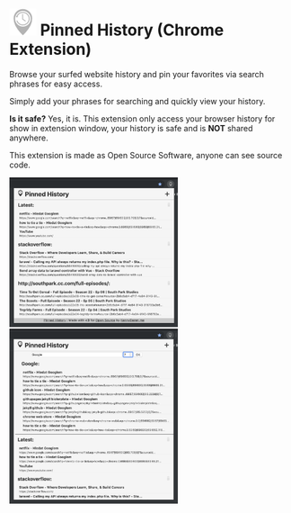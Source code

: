 # ![Pinned History](docs/icon48.png) Pinned History (Chrome Extension)

Browse your surfed website history and pin your favorites via search phrases for easy access.

Simply add your phrases for searching and quickly view your history. 

**Is it safe?** Yes, it is. This extension only access your browser history for show in extension window, your history is safe and is **NOT** shared anywhere. 
 
This extension is made as Open Source Software, anyone can see source code.

<img src="docs/ph1.png" width="300"> <img src="docs/ph2.png" width="300s">
